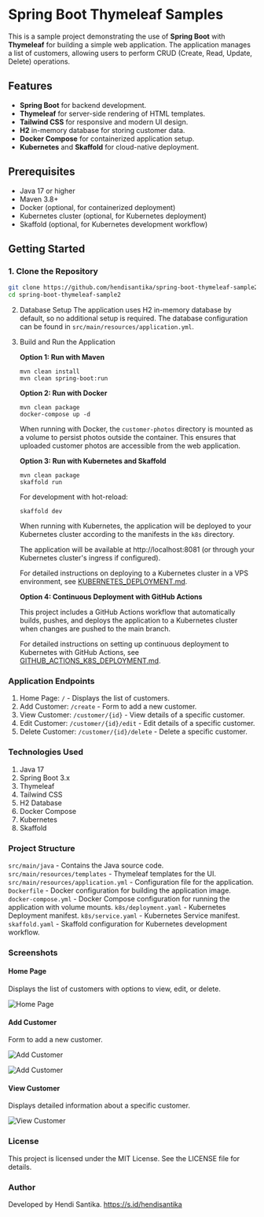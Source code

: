 # Spring Boot Thymeleaf Samples

This is a sample project demonstrating the use of **Spring Boot** with **Thymeleaf** for building a simple web
application. The application manages a list of customers, allowing users to perform CRUD (Create, Read, Update, Delete)
operations.

## Features

- **Spring Boot** for backend development.
- **Thymeleaf** for server-side rendering of HTML templates.
- **Tailwind CSS** for responsive and modern UI design.
- **H2** in-memory database for storing customer data.
- **Docker Compose** for containerized application setup.
- **Kubernetes** and **Skaffold** for cloud-native deployment.

## Prerequisites

- Java 17 or higher
- Maven 3.8+
- Docker (optional, for containerized deployment)
- Kubernetes cluster (optional, for Kubernetes deployment)
- Skaffold (optional, for Kubernetes development workflow)

## Getting Started

### 1. Clone the Repository

```bash
git clone https://github.com/hendisantika/spring-boot-thymeleaf-sample2.git
cd spring-boot-thymeleaf-sample2
```

2. Database Setup
   The application uses H2 in-memory database by default, so no additional setup is required.
   The database configuration can be found in `src/main/resources/application.yml`.

3. Build and Run the Application

   **Option 1: Run with Maven**
    ```shell
    mvn clean install
    mvn clean spring-boot:run
    ```

   **Option 2: Run with Docker**
    ```shell
    mvn clean package
    docker-compose up -d
    ```

   When running with Docker, the `customer-photos` directory is mounted as a volume to persist photos outside the
   container. This ensures that uploaded customer photos are accessible from the web application.

   **Option 3: Run with Kubernetes and Skaffold**
    ```shell
    mvn clean package
    skaffold run
    ```

   For development with hot-reload:
    ```shell
    skaffold dev
    ```

   When running with Kubernetes, the application will be deployed to your Kubernetes cluster according to the manifests
   in the `k8s` directory.

   The application will be available at http://localhost:8081 (or through your Kubernetes cluster's ingress if
   configured).

   For detailed instructions on deploying to a Kubernetes cluster in a VPS environment,
   see [KUBERNETES_DEPLOYMENT.md](KUBERNETES_DEPLOYMENT.md).

   **Option 4: Continuous Deployment with GitHub Actions**

   This project includes a GitHub Actions workflow that automatically builds, pushes, and deploys the application to a
   Kubernetes cluster when changes are pushed to the main branch.

   For detailed instructions on setting up continuous deployment to Kubernetes with GitHub Actions,
   see [GITHUB_ACTIONS_K8S_DEPLOYMENT.md](GITHUB_ACTIONS_K8S_DEPLOYMENT.md).

### Application Endpoints

1. Home Page: `/` - Displays the list of customers.
2. Add Customer: `/create` - Form to add a new customer.
3. View Customer: `/customer/{id}` - View details of a specific customer.
4. Edit Customer: `/customer/{id}/edit` - Edit details of a specific customer.
5. Delete Customer: `/customer/{id}/delete` - Delete a specific customer.

### Technologies Used

1. Java 17
2. Spring Boot 3.x
3. Thymeleaf
4. Tailwind CSS
5. H2 Database
6. Docker Compose
7. Kubernetes
8. Skaffold

### Project Structure

`src/main/java` - Contains the Java source code.
`src/main/resources/templates` - Thymeleaf templates for the UI.
`src/main/resources/application.yml` - Configuration file for the application.
`Dockerfile` - Docker configuration for building the application image.
`docker-compose.yml` - Docker Compose configuration for running the application with volume mounts.
`k8s/deployment.yaml` - Kubernetes Deployment manifest.
`k8s/service.yaml` - Kubernetes Service manifest.
`skaffold.yaml` - Skaffold configuration for Kubernetes development workflow.

### Screenshots

#### Home Page
Displays the list of customers with options to view, edit, or delete.

![Home Page](img/list.png "list page")

#### Add Customer
Form to add a new customer.

![Add Customer](img/home.png "Add Customer")

![Add Customer](img/add.png "Add Customer")

#### View Customer
Displays detailed information about a specific customer.

![View Customer](img/edit.png "View Customer")

### License
This project is licensed under the MIT License. See the LICENSE file for details.

### Author
Developed by Hendi Santika.
https://s.id/hendisantika

